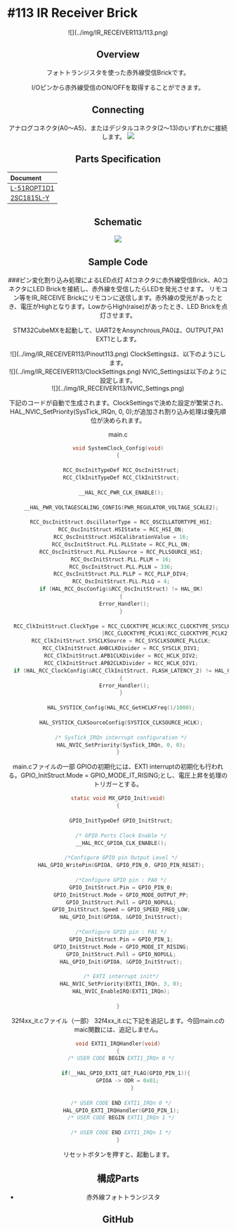 # #113 IR Receiver Brick

<center>![](../img/IR_RECEIVER113/113.png)
<!--COLORME-->

## Overview
フォトトランジスタを使った赤外線受信Brickです。

I/Oピンから赤外線受信のON/OFFを取得することができます。

## Connecting

アナログコネクタ(A0〜A5)、またはデジタルコネクタ(2〜13)のいずれかに接続します。
![](/img/100_analog/connect/113_ir_receiver_connect.jpg)

## Parts Specification
| Document |
|:--|
| [L-51ROPT1D1](http://akizukidenshi.com/catalog/g/gI-04211/) |
| [2SC1815L-Y](http://akizukidenshi.com/catalog/g/gI-06475/) |

## Schematic
![](/img/100_analog/schematic/113_ir_receive.png)

## Sample Code
###ピン変化割り込み処理によるLED点灯
A1コネクタに赤外線受信Brick、A0コネクタにLED Brickを接続し、赤外線を受信したらLEDを発光させます。
リモコン等をIR_RECEIVE Brickにリモコンに送信します。赤外線の受光があったとき、電圧がHighとなります。LowからHigh(raise)があったとき、LED Brickを点灯させます。

STM32CubeMXを起動して、UART2をAnsynchrous,PA0は、OUTPUT,PA1 EXT1とします。
<center>![](../img/IR_RECEIVER113/Pinout113.png)
ClockSettingsは、以下のようにします。
<center>![](../img/IR_RECEIVER113/ClockSettings.png)
NVIC_Settingsは以下のように設定します。
<center>![](../img/IR_RECEIVER113/NVIC_Settings.png)

下記のコードが自動で生成されます。ClockSettingsで決めた設定が繁栄され、HAL_NVIC_SetPriority(SysTick_IRQn, 0, 0);が追加され割り込み処理は優先順位が決められます。

main.c
```c
void SystemClock_Config(void)
{

  RCC_OscInitTypeDef RCC_OscInitStruct;
  RCC_ClkInitTypeDef RCC_ClkInitStruct;

  __HAL_RCC_PWR_CLK_ENABLE();

  __HAL_PWR_VOLTAGESCALING_CONFIG(PWR_REGULATOR_VOLTAGE_SCALE2);

  RCC_OscInitStruct.OscillatorType = RCC_OSCILLATORTYPE_HSI;
  RCC_OscInitStruct.HSIState = RCC_HSI_ON;
  RCC_OscInitStruct.HSICalibrationValue = 16;
  RCC_OscInitStruct.PLL.PLLState = RCC_PLL_ON;
  RCC_OscInitStruct.PLL.PLLSource = RCC_PLLSOURCE_HSI;
  RCC_OscInitStruct.PLL.PLLM = 16;
  RCC_OscInitStruct.PLL.PLLN = 336;
  RCC_OscInitStruct.PLL.PLLP = RCC_PLLP_DIV4;
  RCC_OscInitStruct.PLL.PLLQ = 4;
  if (HAL_RCC_OscConfig(&RCC_OscInitStruct) != HAL_OK)
  {
    Error_Handler();
  }

  RCC_ClkInitStruct.ClockType = RCC_CLOCKTYPE_HCLK|RCC_CLOCKTYPE_SYSCLK
                              |RCC_CLOCKTYPE_PCLK1|RCC_CLOCKTYPE_PCLK2;
  RCC_ClkInitStruct.SYSCLKSource = RCC_SYSCLKSOURCE_PLLCLK;
  RCC_ClkInitStruct.AHBCLKDivider = RCC_SYSCLK_DIV1;
  RCC_ClkInitStruct.APB1CLKDivider = RCC_HCLK_DIV2;
  RCC_ClkInitStruct.APB2CLKDivider = RCC_HCLK_DIV1;
  if (HAL_RCC_ClockConfig(&RCC_ClkInitStruct, FLASH_LATENCY_2) != HAL_OK)
  {
    Error_Handler();
  }

  HAL_SYSTICK_Config(HAL_RCC_GetHCLKFreq()/1000);

  HAL_SYSTICK_CLKSourceConfig(SYSTICK_CLKSOURCE_HCLK);

  /* SysTick_IRQn interrupt configuration */
  HAL_NVIC_SetPriority(SysTick_IRQn, 0, 0);
}

```

main.cファイルの一部
GPIOの初期化には、EXTI interruptの初期化も行われる。GPIO_InitStruct.Mode = GPIO_MODE_IT_RISING;とし、電圧上昇を処理のトリガーとする。
```c
static void MX_GPIO_Init(void)
{

  GPIO_InitTypeDef GPIO_InitStruct;

  /* GPIO Ports Clock Enable */
  __HAL_RCC_GPIOA_CLK_ENABLE();

  /*Configure GPIO pin Output Level */
  HAL_GPIO_WritePin(GPIOA, GPIO_PIN_0, GPIO_PIN_RESET);

  /*Configure GPIO pin : PA0 */
  GPIO_InitStruct.Pin = GPIO_PIN_0;
  GPIO_InitStruct.Mode = GPIO_MODE_OUTPUT_PP;
  GPIO_InitStruct.Pull = GPIO_NOPULL;
  GPIO_InitStruct.Speed = GPIO_SPEED_FREQ_LOW;
  HAL_GPIO_Init(GPIOA, &GPIO_InitStruct);

  /*Configure GPIO pin : PA1 */
  GPIO_InitStruct.Pin = GPIO_PIN_1;
  GPIO_InitStruct.Mode = GPIO_MODE_IT_RISING;
  GPIO_InitStruct.Pull = GPIO_NOPULL;
  HAL_GPIO_Init(GPIOA, &GPIO_InitStruct);

  /* EXTI interrupt init*/
  HAL_NVIC_SetPriority(EXTI1_IRQn, 3, 0);
  HAL_NVIC_EnableIRQ(EXTI1_IRQn);

}
```


32f4xx_it.cファイル（一部）
32f4xx_it.cに下記を追記します。今回main.cのmaic関数には、追記しません。
```c
void EXTI1_IRQHandler(void)
{
  /* USER CODE BEGIN EXTI1_IRQn 0 */

	 if(__HAL_GPIO_EXTI_GET_FLAG(GPIO_PIN_1)){
		 GPIOA -> ODR = 0x01;   
		 }

  /* USER CODE END EXTI1_IRQn 0 */
  HAL_GPIO_EXTI_IRQHandler(GPIO_PIN_1);
  /* USER CODE BEGIN EXTI1_IRQn 1 */

  /* USER CODE END EXTI1_IRQn 1 */
}
```
リセットボタンを押すと、起動します。

## 構成Parts
- 赤外線フォトトランジスタ

## GitHub
